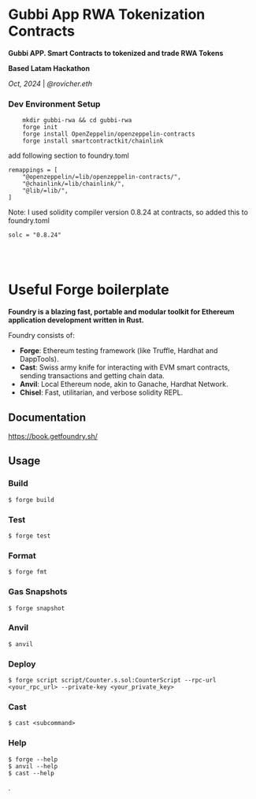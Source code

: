 # Gubbi App RWA Tokenization Contracts

<strong>Gubbi APP. Smart Contracts to tokenized and trade  RWA Tokens</strong>

**Based Latam Hackathon**

*Oct, 2024* | *@rovicher.eth*

### Dev Environment Setup 

```
    mkdir gubbi-rwa && cd gubbi-rwa
    forge init
    forge install OpenZeppelin/openzeppelin-contracts
    forge install smartcontractkit/chainlink
```
add following section to foundry.toml
```
remappings = [
    "@openzeppelin/=lib/openzeppelin-contracts/",
    "@chainlink/=lib/chainlink/",
    "@lib/=lib/",
]
```
Note:  I used solidity compiler version 0.8.24 at contracts, so added this to foundry.toml
```
solc = "0.8.24"
```


<br><br>

# Useful Forge boilerplate
**Foundry is a blazing fast, portable and modular toolkit for Ethereum application development written in Rust.**

Foundry consists of:

-   **Forge**: Ethereum testing framework (like Truffle, Hardhat and DappTools).
-   **Cast**: Swiss army knife for interacting with EVM smart contracts, sending transactions and getting chain data.
-   **Anvil**: Local Ethereum node, akin to Ganache, Hardhat Network.
-   **Chisel**: Fast, utilitarian, and verbose solidity REPL.

## Documentation

https://book.getfoundry.sh/

## Usage

### Build

```shell
$ forge build
```

### Test

```shell
$ forge test
```

### Format

```shell
$ forge fmt
```

### Gas Snapshots

```shell
$ forge snapshot
```

### Anvil

```shell
$ anvil
```

### Deploy

```shell
$ forge script script/Counter.s.sol:CounterScript --rpc-url <your_rpc_url> --private-key <your_private_key>
```

### Cast

```shell
$ cast <subcommand>
```

### Help

```shell
$ forge --help
$ anvil --help
$ cast --help
```
.